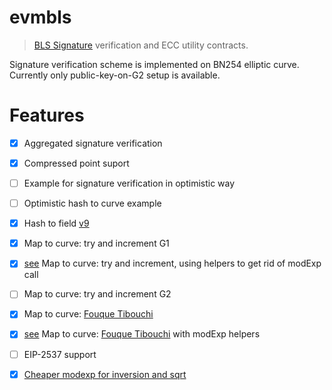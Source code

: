 # evmbls

> [BLS Signature](https://crypto.stanford.edu/~dabo/pubs/papers/BLSmultisig.html) verification and ECC utility contracts.

Signature verification scheme is implemented on BN254 elliptic curve. Currently only public-key-on-G2 setup is available.

# Features

- [x] Aggregated signature verification
- [x] Compressed point suport
- [ ] Example for signature verification in optimistic way
- [ ] Optimistic hash to curve example
- [x] Hash to field [v9](https://tools.ietf.org/html/draft-irtf-cfrg-hash-to-curve-09#appendix-I.1)
- [x] Map to curve: try and increment G1
- [x] [see](https://github.com/kilic/evmbls/tree/brownie) Map to curve: try and increment, using helpers to get rid of modExp call
- [ ] Map to curve: try and increment G2
- [x] Map to curve: [Fouque Tibouchi](https://www.di.ens.fr/~fouque/pub/latincrypt12.pdf)
- [x] [see](https://github.com/kilic/evmbls/tree/brownie) Map to curve: [Fouque Tibouchi](https://www.di.ens.fr/~fouque/pub/latincrypt12.pdf) with modExp helpers 
- [ ] EIP-2537 support
- [x] [Cheaper modexp for inversion and sqrt](https://github.com/ChihChengLiang/modexp)

